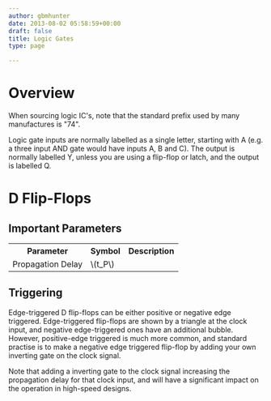```yaml
---
author: gbmhunter
date: 2013-08-02 05:58:59+00:00
draft: false
title: Logic Gates
type: page

---
```


# Overview

When sourcing logic IC's, note that the standard prefix used by many manufactures is "74".

Logic gate inputs are normally labelled as a single letter, starting with A (e.g. a three input AND gate would have inputs A, B and C). The output is normally labelled Y, unless you are using a flip-flop or latch, and the output is labelled Q.

# D Flip-Flops

## Important Parameters

<table >
	<tbody >
		<tr>
			<th>Parameter</th>
			<th>Symbol</th>
			<th>Description</th>
		</tr>
		<tr>	
			<td>Propagation Delay</td>			
			<td>\(t_P\)</td>			
			<td></td>
		</tr>
	</tbody>
</table>

## Triggering

Edge-triggered D flip-flops can be either positive or negative edge triggered. Edge-triggered flip-flops are shown by a triangle at the clock input, and negative edge-triggered ones have an additional bubble. However, positive-edge triggered is much more common, and standard practise is to make a negative edge triggered flip-flop by adding your own inverting gate on the clock signal.

Note that adding a inverting gate to the clock signal increasing the propagation delay for that clock input, and will have a significant impact on the operation in high-speed designs.
